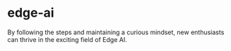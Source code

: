 # edge-ai
By following the steps and maintaining a curious mindset, new enthusiasts can thrive in the exciting field of Edge AI.
